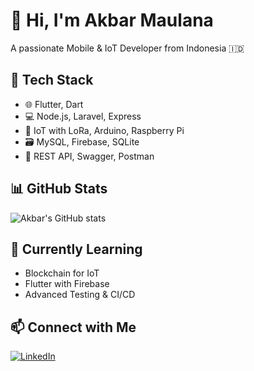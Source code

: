 # 👋 Hi, I'm Akbar Maulana
A passionate Mobile & IoT Developer from Indonesia 🇮🇩

## 🔧 Tech Stack
- 🌐 Flutter, Dart
- 💻 Node.js, Laravel, Express
- 📡 IoT with LoRa, Arduino, Raspberry Pi
- 🗃️ MySQL, Firebase, SQLite
- 🧪 REST API, Swagger, Postman

## 📊 GitHub Stats
![Akbar's GitHub stats](https://github-readme-stats.vercel.app/api?username=AkbarM67&show_icons=true&theme=tokyonight)

## 🌱 Currently Learning
- Blockchain for IoT
- Flutter with Firebase
- Advanced Testing & CI/CD

## 📫 Connect with Me
[![LinkedIn](https://img.shields.io/badge/LinkedIn-blue?logo=linkedin&logoColor=white)](www.linkedin.com/in/akbar-maulana-637443244)  
